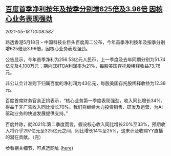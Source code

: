 <!--1621333862000-->
[百度首季净利按年及按季分别增625倍及3.96倍 因核心业务表现强劲](https://cn.reuters.com/article/baidu-q1-profit-0518-idCNKCS2CZ10M)
------

<div><i>2021-05-18T10:08:58Z</i></div><p>路透香港5月18日 - 中国科技业巨头百度周二公布，今年首季净利按年及按季分别增625倍及3.96倍，因核心业务表现强劲。</p><p>公告显示，今年首季净利为256.53亿元人民币，上一季度及去年同期分别为51.74亿元及4,100万元；期内EBITDA利润率为21%，每股美国存托股稀释收益73.76元。</p><p>非公认会计准则下归属百度的净利润为43亿元，每股美国存托股稀释收益为12.38元。</p><p>百度首席财务官余正钧表示，“核心业务第一季度表现强劲，收入同比增长34%，得益于非广告收入同比增长70%。我们将继续大力投资销售、研发及运营，为AI驱动业务的快速发展提供支持。”</p><p>百度并称，就2021年第二季度而言，假设核心收入同比增长20%至33%，预期收入将介乎297亿元至325亿元之间，同比增长14%至25%，这未计及收购YY直播的潜在贡献。（完）</p><p>参看相关细节，可点选网址 (<a href="https://www1.hkexnews.hk/listedco/listconews/sehk/2021/0518/2021051800610_c.pdf">here</a>)</p>
